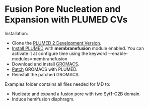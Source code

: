 # Fusion Pore Nucleation and Expansion with PLUMED CVs

Installation:

- Clone the [PLUMED 2 Development Version](https://github.com/plumed/plumed2.git).
- [Install PLUMED](https://www.plumed.org/doc-v2.8/user-doc/html/_installation.html) with **membranefusion** module enabled. You can activate it at configure time using the keyword --enable-modules=membranefusion
- Download and install [GROMACS](https://manual.gromacs.org/documentation/).
- [Patch](https://www.plumed.org/doc-v2.9/user-doc/html/_installation.html#Patching) GROMACS with PLUMED.
- Reinstall the patched GROMACS.

Examples folder contains all files needed for MD to:

- Nucleate and expand a fusion pore with two Syt1-C2B domain.
- Induce hemifusion diaphragm.
